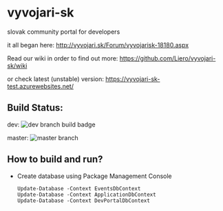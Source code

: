 # vyvojari-sk
slovak community portal for developers

it all began here: http://vyvojari.sk/Forum/vyvojarisk-18180.aspx

Read our wiki in order to find out more: https://github.com/Liero/vyvojari-sk/wiki

or check latest (unstable) version: https://vyvojari-sk-test.azurewebsites.net/

## Build Status:

 dev: ![dev branch build badge](https://liero.visualstudio.com/_apis/public/build/definitions/74a5ef1e-20a5-4685-b777-a493748a0680/4/badge)
 
 master: ![master branch](https://liero.visualstudio.com/_apis/public/build/definitions/74a5ef1e-20a5-4685-b777-a493748a0680/3/badge)

 ## How to build and run?

  - Create database using Package Management Console

    ```
	Update-Database -Context EventsDbContext
	Update-Database -Context ApplicationDbContext
	Update-Database -Context DevPortalDbContext
	```